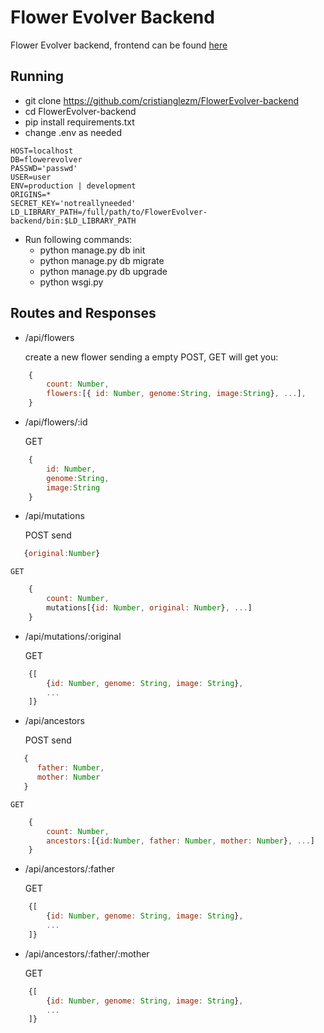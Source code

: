 # Flower Evolver Backend #

Flower Evolver backend, frontend can be found [here](https://github.com/cristianglezm/FlowerEvolver-frontend)

## Running ##

* git clone https://github.com/cristianglezm/FlowerEvolver-backend
* cd FlowerEvolver-backend
* pip install requirements.txt
* change .env as needed

```
HOST=localhost
DB=flowerevolver
PASSWD='passwd'
USER=user
ENV=production | development
ORIGINS=*
SECRET_KEY='notreallyneeded'
LD_LIBRARY_PATH=/full/path/to/FlowerEvolver-backend/bin:$LD_LIBRARY_PATH
```

* Run following commands:
    - python manage.py db init
    - python manage.py db migrate
    - python manage.py db upgrade
    - python wsgi.py

## Routes and Responses ##

* /api/flowers

    create a new flower sending a empty POST, GET will get you:

```javascript
    {
        count: Number,
        flowers:[{ id: Number, genome:String, image:String}, ...],
    }
```
* /api/flowers/:id

    GET

```javascript
    {
        id: Number, 
        genome:String, 
        image:String
    }
```
* /api/mutations

    POST send

```javascript
   {original:Number}
```
    GET

```javascript
    {
        count: Number,
        mutations[{id: Number, original: Number}, ...]
    }
```
* /api/mutations/:original

    GET

```javascript
    {[
        {id: Number, genome: String, image: String},
        ...
    ]}
```
* /api/ancestors

    POST send

```javascript
   {
      father: Number,
      mother: Number
   }
```
    GET

```javascript
    {
        count: Number,
        ancestors:[{id:Number, father: Number, mother: Number}, ...]
    }
```
* /api/ancestors/:father

    GET

```javascript
    {[
        {id: Number, genome: String, image: String},
        ...
    ]}
```
* /api/ancestors/:father/:mother

    GET

```javascript
    {[
        {id: Number, genome: String, image: String},
        ...
    ]}
```
